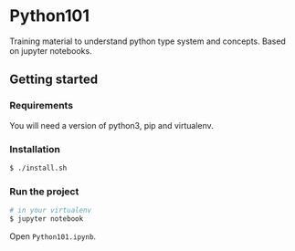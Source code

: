 # Python101

Training material to understand python type system and concepts.
Based on jupyter notebooks.

## Getting started

### Requirements

You will need a version of python3, pip and virtualenv.

### Installation

```sh
$ ./install.sh
```

### Run the project

```sh
# in your virtualenv
$ jupyter notebook
```

Open `Python101.ipynb`.

